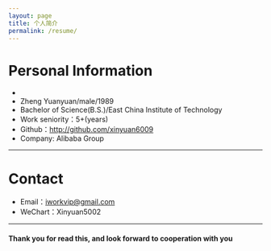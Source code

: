 ```yaml
---
layout: page
title: 个人简介
permalink: /resume/
---
```


# Personal Information

-
 - Zheng Yuanyuan/male/1989 
 - Bachelor of Science(B.S.)/East China Institute of Technology
 - Work seniority：5+(years) 
 - Github：http://github.com/xinyuan6009 
 - Company: Alibaba Group

---

# Contact

- Email：iworkvip@gmail.com
- WeChart：Xinyuan5002

---



#### Thank you for read this, and look forward to cooperation with you



